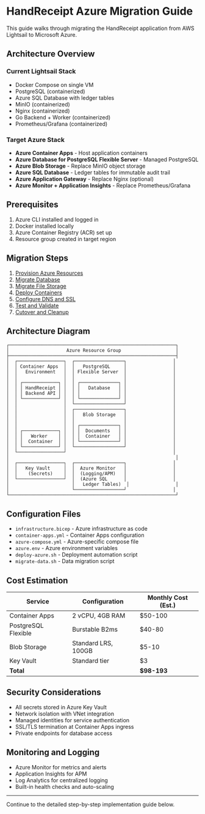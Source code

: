 # HandReceipt Azure Migration Guide

This guide walks through migrating the HandReceipt application from AWS Lightsail to Microsoft Azure.

## Architecture Overview

### Current Lightsail Stack
- Docker Compose on single VM
- PostgreSQL (containerized)
- Azure SQL Database with ledger tables 
- MinIO (containerized)
- Nginx (containerized)
- Go Backend + Worker (containerized)
- Prometheus/Grafana (containerized)

### Target Azure Stack
- **Azure Container Apps** - Host application containers
- **Azure Database for PostgreSQL Flexible Server** - Managed PostgreSQL
- **Azure Blob Storage** - Replace MinIO object storage
- **Azure SQL Database** - Ledger tables for immutable audit trail
- **Azure Application Gateway** - Replace Nginx (optional)
- **Azure Monitor + Application Insights** - Replace Prometheus/Grafana

## Prerequisites

1. Azure CLI installed and logged in
2. Docker installed locally
3. Azure Container Registry (ACR) set up
4. Resource group created in target region

## Migration Steps

1. [Provision Azure Resources](#step-1-provision-azure-resources)
2. [Migrate Database](#step-2-migrate-database)
3. [Migrate File Storage](#step-3-migrate-file-storage)
4. [Deploy Containers](#step-4-deploy-containers)
5. [Configure DNS and SSL](#step-5-configure-dns-and-ssl)
6. [Test and Validate](#step-6-test-and-validate)
7. [Cutover and Cleanup](#step-7-cutover-and-cleanup)

## Architecture Diagram

```
┌─────────────────────────────────────────────────────────────┐
│                     Azure Resource Group                    │
├─────────────────────────────────────────────────────────────┤
│  ┌─────────────────┐  ┌──────────────────┐                 │
│  │ Container Apps  │  │   PostgreSQL     │                 │
│  │   Environment   │  │ Flexible Server  │                 │
│  │                 │  │                  │                 │
│  │ ┌─────────────┐ │  │ ┌──────────────┐ │                 │
│  │ │ HandReceipt │ │  │ │   Database   │ │                 │
│  │ │ Backend API │ │  │ │              │ │                 │
│  │ └─────────────┘ │  │ └──────────────┘ │                 │
│  │                 │  └──────────────────┘                 │
│  │                 │  ┌──────────────────┐                 │
│  │                 │  │   Blob Storage   │                 │
│  │                 │  │                  │                 │
│  │                 │  │ ┌──────────────┐ │                 │
│  │ ┌─────────────┐ │  │ │  Documents   │ │                 │
│  │ │   Worker    │ │  │ │  Container   │ │                 │
│  │ │  Container  │ │  │ └──────────────┘ │                 │
│  │ └─────────────┘ │  └──────────────────┘                 │
│  └─────────────────┘                                       │
│                                                             │
│  ┌─────────────────┐  ┌──────────────────┐                 │
│  │   Key Vault     │  │  Azure Monitor   │                 │
│  │    (Secrets)    │  │  (Logging/APM)   │                 │
│  └─────────────────┘  │  (Azure SQL      │                 │
│                       │   Ledger Tables)  │                 │
│                       └──────────────────┘                 │
└─────────────────────────────────────────────────────────────┘
```

## Configuration Files

- `infrastructure.bicep` - Azure infrastructure as code
- `container-apps.yml` - Container Apps configuration  
- `azure-compose.yml` - Azure-specific compose file
- `azure.env` - Azure environment variables
- `deploy-azure.sh` - Deployment automation script
- `migrate-data.sh` - Data migration script

## Cost Estimation

| Service | Configuration | Monthly Cost (Est.) |
|---------|---------------|-------------------|
| Container Apps | 2 vCPU, 4GB RAM | $50-100 |
| PostgreSQL Flexible | Burstable B2ms | $40-80 |
| Blob Storage | Standard LRS, 100GB | $5-10 |
| Key Vault | Standard tier | $3 |
| **Total** | | **$98-193** |

## Security Considerations

- All secrets stored in Azure Key Vault
- Network isolation with VNet integration
- Managed identities for service authentication
- SSL/TLS termination at Container Apps ingress
- Private endpoints for database access

## Monitoring and Logging

- Azure Monitor for metrics and alerts
- Application Insights for APM
- Log Analytics for centralized logging
- Built-in health checks and auto-scaling

---

Continue to the detailed step-by-step implementation guide below. 